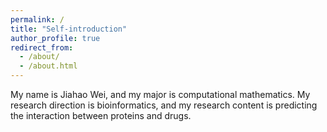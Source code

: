 ```yaml
---
permalink: /
title: "Self-introduction"
author_profile: true
redirect_from: 
  - /about/
  - /about.html
---
```


My name is Jiahao Wei, and my major is computational mathematics. My research direction is bioinformatics, and my research content is predicting the interaction between proteins and drugs.

